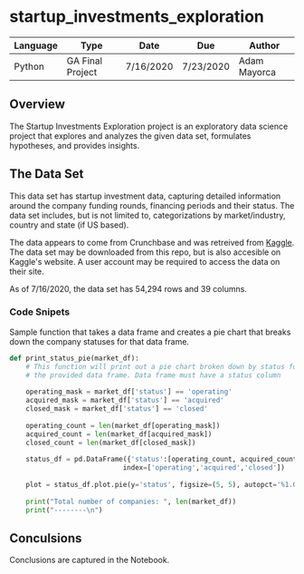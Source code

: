 # startup_investments_exploration


| Language | Type          | Date  | Due | Author               |
| -------- | ------------- | ----- | ---- | -------------------- |
| Python   | GA Final Project  | 7/16/2020 | 7/23/2020 | Adam Mayorca |


## Overview

The Startup Investments Exploration project is an exploratory data science project that explores and analyzes the given data set, formulates hypotheses, and provides insights.



## The Data Set
This data set has startup investment data, capturing detailed information around the company funding rounds, financing periods and their status. The data set includes, but is not limited to, categorizations by market/industry, country and state (if US based). 

The data appears to come from Crunchbase and was retreived from [Kaggle](https://www.kaggle.com/arindam235/startup-investments-crunchbase). The data set may be downloaded from this repo, but is also accesible on Kaggle's website. A user account may be required to access the data on their site. 

As of 7/16/2020, the data set has 54,294 rows and 39 columns.



### Code Snipets
Sample function that takes a data frame and creates a pie chart that breaks down the company statuses for that data frame. 


```python
def print_status_pie(market_df):
    # This function will print out a pie chart broken down by status for
    # the provided data frame. Data frame must have a status column
    
    operating_mask = market_df['status'] == 'operating'
    acquired_mask = market_df['status'] == 'acquired'
    closed_mask = market_df['status'] == 'closed'
    
    operating_count = len(market_df[operating_mask])
    acquired_count = len(market_df[acquired_mask])
    closed_count = len(market_df[closed_mask])
    
    status_df = pd.DataFrame({'status':[operating_count, acquired_count, closed_count]},
                            index=['operating','acquired','closed'])
    
    plot = status_df.plot.pie(y='status', figsize=(5, 5), autopct='%1.0f%%')
    
    print("Total number of companies: ", len(market_df))
    print("--------\n")

```

## Conculsions

Conclusions are captured in the Notebook.

